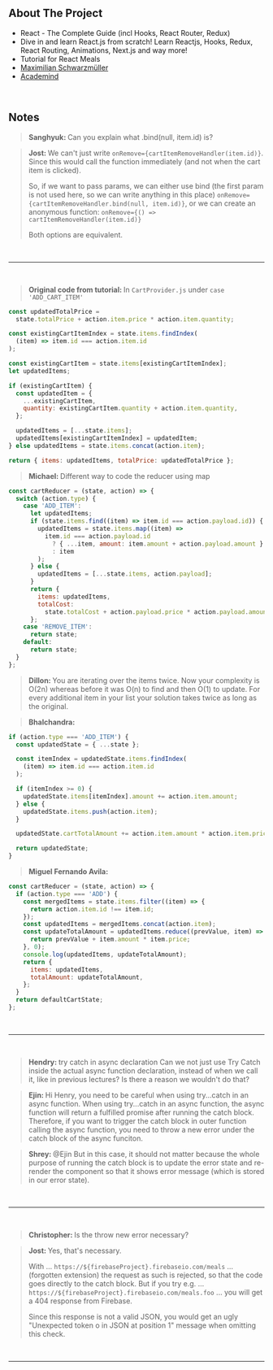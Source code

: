 ## About The Project

- React - The Complete Guide (incl Hooks, React Router, Redux)
- Dive in and learn React.js from scratch! Learn Reactjs, Hooks, Redux, React Routing, Animations, Next.js and way more!
- Tutorial for React Meals
- [Maximilian Schwarzmüller](https://github.com/maxschwarzmueller)
- [Academind](https://academind.com/)

&nbsp;

## Notes

> <b>Sanghyuk: </b> Can you explain what .bind(null, item.id) is?

> <b>Jost: </b> We can't just write <code>onRemove={cartItemRemoveHandler(item.id)}</code>. Since this would call the function immediately (and not when the cart item is clicked).
>
> So, if we want to pass params, we can either use bind (the first param is not used here, so we can write anything in this place) <code>onRemove={cartItemRemoveHandler.bind(null, item.id)}</code>, or we can create an anonymous function: <code>onRemove={() => cartItemRemoveHandler(item.id)}</code>
>
> Both options are equivalent.

&nbsp;

---

&nbsp;

> <b>Original code from tutorial: </b>In <code>CartProvider.js</code> under <code>case 'ADD_CART_ITEM'</code>

```js
const updatedTotalPrice =
  state.totalPrice + action.item.price * action.item.quantity;

const existingCartItemIndex = state.items.findIndex(
  (item) => item.id === action.item.id
);

const existingCartItem = state.items[existingCartItemIndex];
let updatedItems;

if (existingCartItem) {
  const updatedItem = {
    ...existingCartItem,
    quantity: existingCartItem.quantity + action.item.quantity,
  };

  updatedItems = [...state.items];
  updatedItems[existingCartItemIndex] = updatedItem;
} else updatedItems = state.items.concat(action.item);

return { items: updatedItems, totalPrice: updatedTotalPrice };
```

> <b>Michael: </b>Different way to code the reducer using map

```js
const cartReducer = (state, action) => {
  switch (action.type) {
    case 'ADD_ITEM':
      let updatedItems;
      if (state.items.find((item) => item.id === action.payload.id)) {
        updatedItems = state.items.map((item) =>
          item.id === action.payload.id
            ? { ...item, amount: item.amount + action.payload.amount }
            : item
        );
      } else {
        updatedItems = [...state.items, action.payload];
      }
      return {
        items: updatedItems,
        totalCost:
          state.totalCost + action.payload.price * action.payload.amount,
      };
    case 'REMOVE_ITEM':
      return state;
    default:
      return state;
  }
};
```

> <b>Dillon: </b>You are iterating over the items twice. Now your complexity is O(2n) whereas before it was O(n) to find and then O(1) to update. For every additional item in your list your solution takes twice as long as the original.

> <b>Bhalchandra: </b>

```js
if (action.type === 'ADD_ITEM') {
  const updatedState = { ...state };

  const itemIndex = updatedState.items.findIndex(
    (item) => item.id === action.item.id
  );

  if (itemIndex >= 0) {
    updatedState.items[itemIndex].amount += action.item.amount;
  } else {
    updatedState.items.push(action.item);
  }

  updatedState.cartTotalAmount += action.item.amount * action.item.price;

  return updatedState;
}
```

> <b>Miguel Fernando Avila: </b>

```js
const cartReducer = (state, action) => {
  if (action.type === 'ADD') {
    const mergedItems = state.items.filter((item) => {
      return action.item.id !== item.id;
    });
    const updatedItems = mergedItems.concat(action.item);
    const updateTotalAmount = updatedItems.reduce((prevValue, item) => {
      return prevValue + item.amount * item.price;
    }, 0);
    console.log(updatedItems, updateTotalAmount);
    return {
      items: updatedItems,
      totalAmount: updateTotalAmount,
    };
  }
  return defaultCartState;
};
```

&nbsp;

---

&nbsp;

> <b>Hendry: </b> try catch in async declaration
> Can we not just use Try Catch inside the actual async function declaration, instead of when we call it, like in previous lectures? Is there a reason we wouldn't do that?

> <b>Ejin: </b> Hi Henry, you need to be careful when using try...catch in an async function. When using try...catch in an async function, the async function will return a fulfilled promise after running the catch block. Therefore, if you want to trigger the catch block in outer function calling the async function, you need to throw a new error under the catch block of the async funciton.

> <b>Shrey: </b>@Ejin But in this case, it should not matter because the whole purpose of running the catch block is to update the error state and re-render the component so that it shows error message (which is stored in our error state).

&nbsp;

---

&nbsp;

> <b>Christopher: </b>Is the throw new error necessary?

> <b>Jost: </b>Yes, that's necessary.
>
> With ... `https://${firebaseProject}.firebaseio.com/meals` ... (forgotten extension) the request as such is rejected, so that the code goes directly to the catch block. But if you try e.g. ... `https://${firebaseProject}.firebaseio.com/meals.foo` ... you will get a 404 response from Firebase.
>
> Since this response is not a valid JSON, you would get an ugly "Unexpected token o in JSON at position 1" message when omitting this check.

&nbsp;

---

&nbsp;
